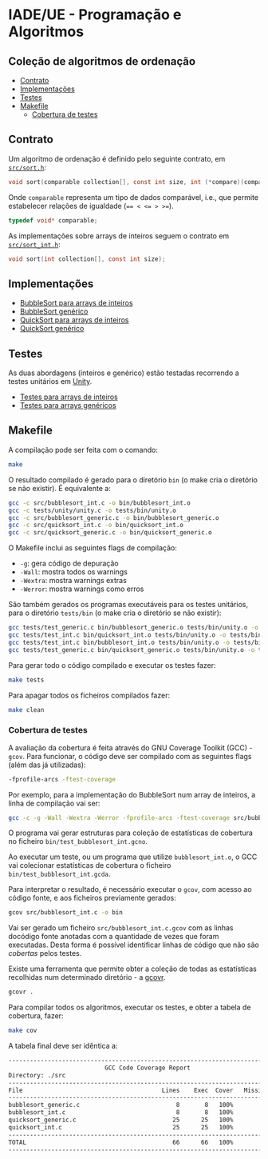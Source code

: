 # IADE/UE - Programação e Algoritmos  <!-- omit in toc -->

## Coleção de algoritmos de ordenação <!-- omit in toc -->

- [Contrato](#contrato)
- [Implementações](#implementações)
- [Testes](#testes)
- [Makefile](#makefile)
  - [Cobertura de testes](#cobertura-de-testes)

## Contrato

Um algoritmo de ordenação é definido pelo seguinte contrato, em [`src/sort.h`](src/sort.h):

```C
void sort(comparable collection[], const int size, int (*compare)(comparable, comparable));
```

Onde `comparable` representa um tipo de dados comparável, i.e., que permite estabelecer relações de igualdade (`== < <= > >=`).

```C
typedef void* comparable;
```

As implementações sobre arrays de inteiros seguem o contrato em [`src/sort_int.h`](src/sort_int.h):

```C
void sort(int collection[], const int size);
```

## Implementações

- [BubbleSort para arrays de inteiros](src/bubblesort_int.c)
- [BubbleSort genérico](src/bubblesort_generic.c)
- [QuickSort para arrays de inteiros](src/quicksort_int.c)
- [QuickSort genérico](src/quicksort_generic.c)

## Testes

As duas abordagens (inteiros e genérico) estão testadas recorrendo a testes unitários em [Unity](https://github.com/ThrowTheSwitch/Unity).

- [Testes para arrays de inteiros](tests/test_int.c)
- [Testes para arrays genéricos](tests/test_generic.c)

## Makefile

A compilação pode ser feita com o comando:

```bash
make
```

O resultado compilado é gerado para o diretório `bin` (o make cria o diretório se não existir). É equivalente a:

```bash
gcc -c src/bubblesort_int.c -o bin/bubblesort_int.o
gcc -c tests/unity/unity.c -o tests/bin/unity.o
gcc -c src/bubblesort_generic.c -o bin/bubblesort_generic.o
gcc -c src/quicksort_int.c -o bin/quicksort_int.o
gcc -c src/quicksort_generic.c -o bin/quicksort_generic.o
```

O Makefile inclui as seguintes flags de compilação:

- `-g`: gera código de depuração
- `-Wall`: mostra todos os warnings
- `-Wextra`: mostra warnings extras
- `-Werror`: mostra warnings como erros

Sâo também gerados os programas executáveis para os testes unitários, para o diretório `tests/bin` (o make cria o diretório se não existir):

```bash
gcc tests/test_generic.c bin/bubblesort_generic.o tests/bin/unity.o -o tests/bin/test_bubblesort_generic
gcc tests/test_int.c bin/quicksort_int.o tests/bin/unity.o -o tests/bin/test_quicksort_int
gcc tests/test_int.c bin/bubblesort_int.o tests/bin/unity.o -o tests/bin/test_bubblesort_int
gcc tests/test_generic.c bin/quicksort_generic.o tests/bin/unity.o -o tests/bin/test_quicksort_generic
```

Para gerar todo o código compilado e executar os testes fazer:

```bash
make tests
```

Para apagar todos os ficheiros compilados fazer:

```bash
make clean
```

### Cobertura de testes

A avaliação da cobertura é feita através do GNU Coverage Toolkit (GCC) - `gcov`. Para funcionar, o código deve ser compilado com as seguintes flags (além das já utilizadas):

```bash
-fprofile-arcs -ftest-coverage
```

Por exemplo, para a implementação do BubbleSort num array de inteiros, a linha de compilação vai ser:

```bash
gcc -c -g -Wall -Wextra -Werror -fprofile-arcs -ftest-coverage src/bubblesort_int.c -o bin/bubblesort_int.o
```

O programa vai gerar estruturas para coleção de estatísticas de cobertura no ficheiro `bin/test_bubblesort_int.gcno`.

Ao executar um teste, ou um programa que utilize `bubblesort_int.o`, o GCC vai colecionar estatísticas de cobertura o ficheiro `bin/test_bubblesort_int.gcda`.

Para interpretar o resultado, é necessário executar o `gcov`, com acesso ao código fonte, e aos ficheiros previamente gerados:

```bash
gcov src/bubblesort_int.c -o bin
```

Vai ser gerado um ficheiro `src/bubblesort_int.c.gcov` com as linhas docódigo fonte anotadas com a quantidade de vezes que foram executadas. Desta forma é possível identificar linhas de código que não são *cobertas* pelos testes.

Existe uma ferramenta que permite obter a coleção de todas as estatísticas recolhidas num determinado diretório - a [gcovr](https://gcovr.com/).

```bash
gcovr .
```

Para compilar todos os algoritmos, executar os testes, e obter a tabela de cobertura, fazer:

```bash
make cov
```

A tabela final deve ser idêntica a:

```bash
------------------------------------------------------------------------------
                           GCC Code Coverage Report
Directory: ./src
------------------------------------------------------------------------------
File                                       Lines    Exec  Cover   Missing
------------------------------------------------------------------------------
bubblesort_generic.c                           8       8   100%   
bubblesort_int.c                               8       8   100%   
quicksort_generic.c                           25      25   100%   
quicksort_int.c                               25      25   100%   
------------------------------------------------------------------------------
TOTAL                                         66      66   100%
------------------------------------------------------------------------------
```